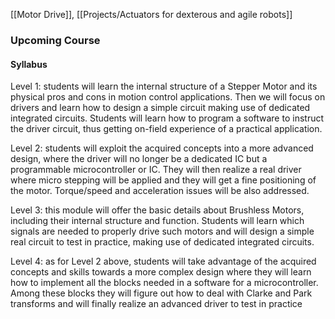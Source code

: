 

[[Motor Drive]], [[Projects/Actuators for dexterous and agile robots]]

### Upcoming Course

#### Syllabus
   
Level 1: students will learn the internal structure of a Stepper Motor and its physical pros and cons in motion control applications. Then we will focus on drivers and learn how to design a simple circuit making use of dedicated integrated circuits. Students will learn how to program a software to instruct the driver circuit, thus getting on-field experience of a practical application.
  
Level 2: students will exploit the acquired concepts into a more advanced design, where the driver will no longer be a dedicated IC but a programmable microcontroller or IC. They will then realize a real driver where micro stepping will be applied and they will get a fine positioning of the motor. Torque/speed and acceleration issues will be also addressed.
  
Level 3: this module will offer the basic details about Brushless Motors, including their internal structure and function. Students will learn which signals are needed to properly drive such motors and will design a simple real circuit to test in practice, making use of dedicated integrated circuits.
  
Level 4: as for Level 2 above, students will take advantage of the acquired concepts and skills towards a more complex design where they will learn how to implement all the blocks needed in a software for a microcontroller. Among these blocks they will figure out how to deal with Clarke and Park transforms and will finally realize an advanced driver to test in practice
  